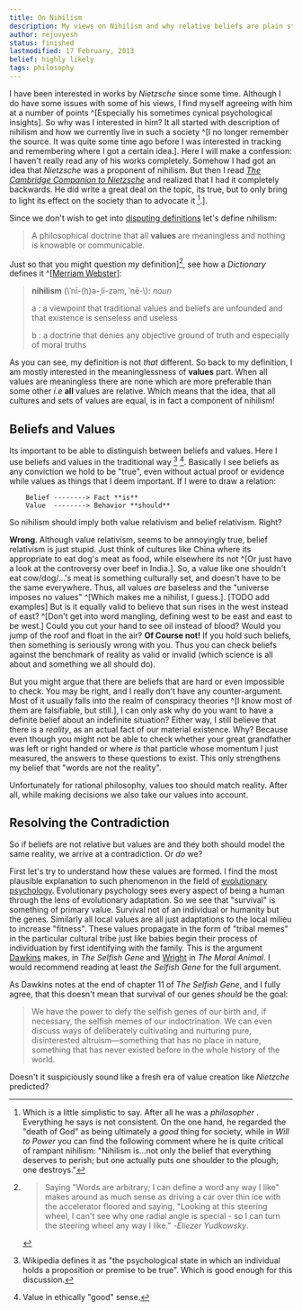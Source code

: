 ```yaml
---
title: On Nihilism
description: My views on Nihilism and why relative beliefs are plain stupid.
author: rejuvyesh
status: finished
lastmodified: 17 February, 2013
belief: highly likely
tags: philosophy
---
```


I have been interested in works by _Nietzsche_ since some time. Although I do have some issues with some of his views, I find myself agreeing with him at a number of points ^[Especially his sometimes cynical psychological insights]. So why was I interested in him? It all started with description of nihilism and how we currently live in such a society ^[I no longer remember the source. It was quite some time ago before I was interested in tracking and remembering where I got a certain idea.]. Here I will make a confession: I haven't really read any of his works completely. Somehow I had got an idea that _Nietzsche_ was a proponent of nihilism. But then I read [_The Cambridge Companion to Nietzsche_](http://www.goodreads.com/book/show/162023.The_Cambridge_Companion_to_Nietzsche) and realized that I had it completely backwards. He did write a great deal on the topic, its true, but to only bring to light its effect on the society than to advocate it [^nietzsche1].]. 

Since we don't wish to get into [disputing definitions](http://lesswrong.com/lw/np/disputing_definitions/) let's define nihilism:

> A philosophical doctrine that all **values** are meaningless and nothing is knowable or communicable.

Just so that you might question _my_ definition][^words], see how a _Dictionary_ defines it ^[[Merriam Webster](http://www.merriam-webster.com/dictionary/nihilism)]:

> **nihilism** (\\ˈnī-(h)ə-ˌli-zəm, ˈnē-\\): _noun_
>
>    a : a viewpoint that traditional values and beliefs are unfounded and
>    that existence is senseless and useless
>
>    b : a doctrine that denies any objective ground of truth and especially of
>    moral truths

As you can see, my definition is not _that_ different. So back to my definition, I am mostly interested in the meaninglessness of **values** part. When all values are meaningless there are none which are more preferable than some other _i.e_ **all** values are relative. Which means that the idea, that all cultures and sets of values are equal, is in fact a component of nihilism!


## Beliefs and Values

Its important to be able to distinguish between beliefs and values. Here I use beliefs and values in the traditional way [^belief] [^value]. Basically I see beliefs as any conviction we hold to be "true", even without actual proof or evidence while values as things that I deem important. If I were to draw a relation:

~~~~~
    Belief --------> Fact **is**
    Value  --------> Behavior **should**
~~~~~
So nihilism should imply both value relativism and belief relativism. Right?

**Wrong**. Although value relativism, seems to be annoyingly true, belief relativism is just stupid. Just think of cultures like China where its appropriate to eat dog's meat as food, while elsewhere its not ^[Or just have a look at the controversy over beef in India.]. So, a value like one shouldn't eat cow/dog/...'s meat is something culturally set, and doesn't have to be the same everywhere.  Thus, all values _are_ baseless and the "universe imposes no values" ^[Which makes me a nihilist, I guess.]. [TODO add examples] But is it equally valid to believe that sun rises in the west instead of east? ^[Don't get into word mangling, defining west to be east and east to be west.] Could you cut your hand to see oil instead of blood? Would you jump of the roof and float in the air? **Of Course not!** If you hold such beliefs, then something is seriously wrong with you. Thus you can check beliefs against the benchmark of reality as valid or invalid (which science is all about and something we all should do).

But you might argue that there are beliefs that are hard or even impossible to check. You may be right, and I really don't have any counter-argument. Most of it usually falls into the realm of conspiracy theories ^[I know most of them are falsifiable, but still.], I can only ask why do you want to have a definite belief about an indefinite situation? Either way, I still believe that there is a _reality_, as an actual fact of our material existence. Why? Because even though you might not be able to check whether your great grandfather was left or right handed or where _is_ that particle whose momentum I just measured, the answers to these questions to exist. This only strengthens my belief that "words are not the reality".

Unfortunately for rational philosophy, values too should match reality. After all, while making decisions we also take our values into account. 

## Resolving the Contradiction

So if beliefs are not relative but values are and they both should model the same reality, we arrive at a contradiction. Or _do_ we?

First let's try to understand how these values are formed. I find the most plausible explanation to such phenomenon in the field of [evolutionary psychology](http://en.wikipedia.org/wiki/Evolutionary_psychology). Evolutionary psychology sees every aspect of being a human through the lens of evolutionary adaptation. So we see that "survival" is something of primary value. Survival not of an individual or humanity but the genes. Similarly all local values are all just adaptations to the local milieu to increase "fitness". These values propagate in the form of "tribal memes" in the particular cultural tribe just like babies begin their process of individuation by first identifying with the family. This is the argument [Dawkins](http://en.wikipedia.org/wiki/Richard_Dawkins) makes, in _The Selfish Gene_ and [Wright](http://en.wikipedia.org/wiki/Robert_Wright_(journalist)) in _The Moral Animal_. I would recommend reading at least _the Selfish Gene_ for the full argument.

As Dawkins notes at the end of chapter 11 of _The Selfish Gene_, and I fully agree, that this doesn't mean that  survival of our genes _should_ be the goal:

> We have the power to defy the selfish genes of our birth and, if necessary, the selfish memes of our indoctrination. We can even discuss ways of deliberately cultivating and nurturing pure, disinterested altruism—something that has no place in nature, something that has never existed before in the whole history of the world.

Doesn't it suspiciously sound like a fresh era of value creation like _Nietzche_ predicted?


[^belief]: Wikipedia defines it as "the psychological state in which an individual holds a proposition or premise to be true". Which is good enough for this discussion.

[^value]: Value in ethically "good" sense.

[^nietzsche1]: Which is a little simplistic to say. After all he was a _philosopher_ <span class="icon-wink" aria-hidden="true" style="color:#005580"></span>. Everything he says is not consistent. On the one hand, he regarded the "death of God" as being ultimately a _good_ thing for society, while in _Will to Power_ you can find the following comment where he is quite critical of rampant nihilism: "Nihilism is…not only the belief that everything deserves to perish; but one actually puts one shoulder to the plough; one destroys."

[^words]: > Saying "Words are arbitrary; I can define a word any way I like" makes around as much sense as driving a car over thin ice with the accelerator floored and saying, "Looking at this steering wheel, I can't see why one radial angle is special - so I can turn the steering wheel any way I like." -_Eliezer Yudkowsky_.

